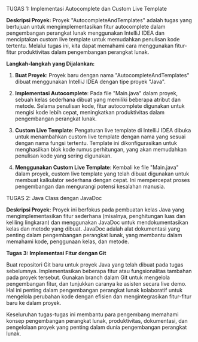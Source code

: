 TUGAS 1: Implementasi Autocomplete dan Custom Live Template

**Deskripsi Proyek:**
Proyek "AutocompleteAndTemplates" adalah tugas yang bertujuan untuk mengimplementasikan fitur autocomplete dalam pengembangan perangkat lunak menggunakan IntelliJ IDEA dan menciptakan custom live template untuk memudahkan penulisan kode tertentu. Melalui tugas ini, kita dapat memahami cara menggunakan fitur-fitur produktivitas dalam pengembangan perangkat lunak.

**Langkah-langkah yang Dijalankan:**
1. **Buat Proyek**: Proyek baru dengan nama "AutocompleteAndTemplates" dibuat menggunakan IntelliJ IDEA dengan tipe proyek "Java".

2. **Implementasi Autocomplete**: Pada file "Main.java" dalam proyek, sebuah kelas sederhana dibuat yang memiliki beberapa atribut dan metode. Selama penulisan kode, fitur autocomplete digunakan untuk mengisi kode lebih cepat, meningkatkan produktivitas dalam pengembangan perangkat lunak.

3. **Custom Live Template**: Pengaturan live template di IntelliJ IDEA dibuka untuk menambahkan custom live template dengan nama yang sesuai dengan nama fungsi tertentu. Template ini dikonfigurasikan untuk menghasilkan blok kode rumus perhitungan, yang akan memudahkan penulisan kode yang sering digunakan.

4. **Menggunakan Custom Live Template**: Kembali ke file "Main.java" dalam proyek, custom live template yang telah dibuat digunakan untuk membuat kalkulator sederhana dengan cepat. Ini mempercepat proses pengembangan dan mengurangi potensi kesalahan manusia.

TUGAS 2: Java Class dengan JavaDoc

**Deskripsi Proyek:**
Proyek ini berfokus pada pembuatan kelas Java yang mengimplementasikan fitur sederhana (misalnya, penghitungan luas dan keliling lingkaran) dan menggunakan JavaDoc untuk mendokumentasikan kelas dan metode yang dibuat. JavaDoc adalah alat dokumentasi yang penting dalam pengembangan perangkat lunak, yang membantu dalam memahami kode, penggunaan kelas, dan metode.

**Tugas 3: Implementasi Fitur dengan Git**

Buat repositori Git baru untuk proyek Java yang telah dibuat pada tugas sebelumnya. Implementasikan beberapa fitur atau fungsionalitas tambahan pada proyek tersebut. Gunakan branch dalam Git untuk mengelola pengembangan fitur, dan tunjukkan caranya ke asisten secara live demo. Hal ini penting dalam pengembangan perangkat lunak kolaboratif untuk mengelola perubahan kode dengan efisien dan mengintegrasikan fitur-fitur baru ke dalam proyek.

Keseluruhan tugas-tugas ini membantu para pengembang memahami konsep pengembangan perangkat lunak, produktivitas, dokumentasi, dan pengelolaan proyek yang penting dalam dunia pengembangan perangkat lunak.